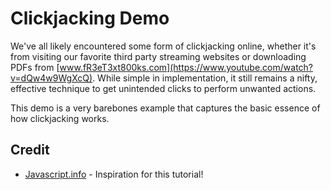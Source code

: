 # Clickjacking Demo

We've all likely encountered some form of clickjacking online, whether it's from visiting our favorite third party streaming websites or downloading PDFs from [www.fR3eT3xt800ks.com](https://www.youtube.com/watch?v=dQw4w9WgXcQ). While simple in implementation, it still remains a nifty, effective technique to get unintended clicks to perform unwanted actions.

This demo is a very barebones example that captures the basic essence of how clickjacking works.

## Credit
* [Javascript.info](https://javascript.info/clickjacking) - Inspiration for this tutorial!
